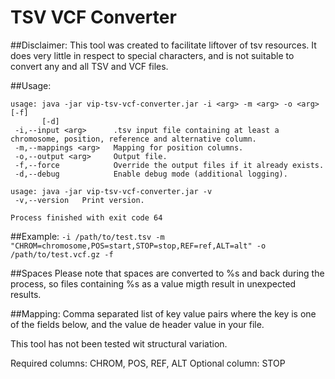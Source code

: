 # TSV VCF Converter

##Disclaimer:
This tool was created to facilitate liftover of tsv resources. 
It does very little in respect to special characters, and is not suitable to convert any and all TSV and VCF files.

##Usage:
```
usage: java -jar vip-tsv-vcf-converter.jar -i <arg> -m <arg> -o <arg> [-f]
       [-d]
 -i,--input <arg>      .tsv input file containing at least a chromosome, position, reference and alternative column.
 -m,--mappings <arg>   Mapping for position columns.
 -o,--output <arg>     Output file.
 -f,--force            Override the output files if it already exists.
 -d,--debug            Enable debug mode (additional logging).

usage: java -jar vip-tsv-vcf-converter.jar -v
 -v,--version   Print version.

Process finished with exit code 64
```

##Example:
```-i /path/to/test.tsv -m "CHROM=chromosome,POS=start,STOP=stop,REF=ref,ALT=alt" -o /path/to/test.vcf.gz -f```

##Spaces
Please note that spaces are converted to %s and back during the process, so files containing %s as a value migth result in unexpected results.

##Mapping:
Comma separated list of key value pairs where the key is one of the fields below, and the value de header value in your file.

This tool has not been tested wit structural variation.

Required columns: CHROM, POS, REF, ALT
Optional column: STOP